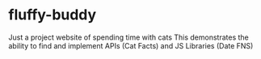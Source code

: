 # fluffy-buddy
Just a project website of spending time with cats
This demonstrates the ability to find and implement APIs (Cat Facts) and JS Libraries (Date FNS)
